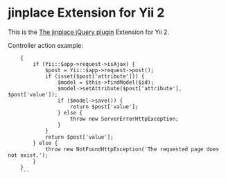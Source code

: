 # jinplace Extension for Yii 2

This is the [The jinplace jQuery plugin](https://bitbucket.org/itinken/jinplace) Extension for Yii 2. 


Controller action example:

``` public function actionAjaxupdate($id)
    {
        if (Yii::$app->request->isAjax) {
            $post = Yii::$app->request->post();
            if (isset($post['attribute'])) {
                $model = $this->findModel($id);
                $model->setAttribute($post['attribute'], $post['value']);
                if ($model->save()) {
                    return $post['value'];
                } else {
                    throw new ServerErrorHttpException;
                }
            }
            return $post['value'];
        } else {
            throw new NotFoundHttpException('The requested page does not exist.');
        }
    }
    ```

